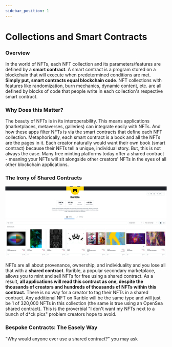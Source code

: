 ```yaml
---
sidebar_position: 1
---
```


# Collections and Smart Contracts

### Overview

In the world of NFTs, each NFT collection and its parameters/features are defined by a **smart contract**. A smart contract is a program stored on a blockchain that will execute when predetermined conditions are met. **Simply put, smart contracts equal blockchain code**. NFT collections with features like randomization, burn mechanics, dynamic content, etc. are all defined by blocks of code that people write in each collection's respective smart contract. 

### Why Does this Matter?

The beauty of NFTs is in its interoperability. This means applications (marketplaces, metaverses, galleries) can integrate easily with NFTs. And how these apps filter NFTs is via the smart contracts that define each NFT collection. Metaphorically, each smart contract is a book and all the NFTs are the pages in it. Each creator naturally would want their own book (smart contract) because their NFTs tell a unique, individual story. But, this is not always the case. Many free minting platforms today offer a shared contract - meaning your NFTs will sit alongside other creators' NFTs in the eyes of all other blockchain applications. 

### The Irony of Shared Contracts

![rarible-example](rarible-example.png)

NFTs are all about provenance, ownership, and individuality and you lose all that with a **shared contract**. Rarible, a popular secondary marketplace, allows you to mint and sell NFTs for free using a shared contract. As a result, **all applications will read this contract as one, despite the thousands of creators and hundreds of thousands of NFTs within this contract.** There is no way for a creator to tag their NFTs in a shared contract. Any additional NFT on Rarible will be the same type and will just be 1 of 320,000 NFTs in this collection (the same is true using an OpenSea shared contract). This is the proverbial "I don't want my NFTs next to a bunch of d*ck pics" problem creators hope to avoid. 

### Bespoke Contracts: The Easely Way

"Why would anyone ever use a shared contract?" you may ask